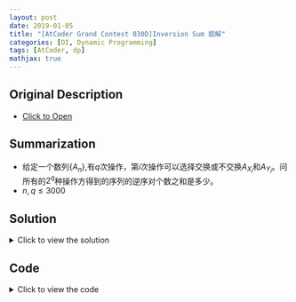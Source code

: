 ```yaml
---
layout: post
date: 2019-01-05
title: "[AtCoder Grand Contest 030D]Inversion Sum 题解"
categories: [OI, Dynamic Programming]
tags: [AtCoder, dp]
mathjax: true
---
```


## Original Description
- [Click to Open](https://agc030.contest.atcoder.jp/tasks/agc030_d)

## Summarization

- 给定一个数列$\{A_n\}$,有$q$次操作，第$i$次操作可以选择交换或不交换$A_{X_i}$和$A_{Y_i}$。问所有的$2^q$种操作方得到的序列的逆序对个数之和是多少。
- $n,q\leq 3000$

<!-- more -->
  
## Solution
<details>
<summary>Click to view the solution</summary>
如果直接对操作进行dp感觉不可行。考虑每一对位置$i$和$j$会在多少种操作结果中成为逆序对。

令$dp[t][i][j]$表示$t$次操作后，$A_i>A_j$的操作方案数。转移的话考虑这次操作$(x,y)$，我们分三种情况讨论：

1. $i$和$j$都不等于$x$或$y$，此时这次操作与$i$和$j$无关，$dp[t][i][j]=dp[t-1][i][j]\times 2$
2. $i$和$j$分别为$x$和$y$，即$i=x,j=y$或$i=y,j=x$，则$dp[t][i][j]=dp[t-1][i][j]+dp[t-1][j][i]$
3. $i$和$j$中有一个是$x$或$y$，以$i=x$为例，则$dp[t][i][j]=dp[t-1][i][j]+dp[t-1][y][j]$

这样我们得到了一个$O(n^3)$的dp。还需要优化。

我们发现第一类转移有$O(n^2)$种，而第二和第三种转移只有$O(n)$种。考虑修改一下dp的定义。令$dp[t][i][j]$表示$t$次操作之后，$a_i>a_j$的概率。这个定义和刚才的区别在于转移的时候都要除以$2$。这样我们有$O(n^2)$中情况是不需要转移的，每次转移的代价降低到$O(n)$，从而总时间复杂度降低到$O(n^2)$。最后只要对于所有的$i<j$累加$dp[q][i][j]\times 2^q$即可。
</details>

## Code
<details>
<summary>Click to view the code</summary>
```cpp
#include <bits/stdc++.h>
using namespace std;

#define LL long long
#define LB long double
#define ull unsigned long long
#define x first
#define y second
#define pb push_back
#define pf push_front
#define mp make_pair
#define Pair pair<int,int>
#define pLL pair<LL,LL>
#define pii pair<double,double>
#define LOWBIT(x) x & (-x)
// #define LOCAL true

const int INF=2e9;
const LL LINF=2e16;
const int magic=348;
const int MOD=1e9+7;
const double eps=1e-10;
const double pi=acos(-1);

struct fastio
{
    static const int S=1e7;
    char rbuf[S+48],wbuf[S+48];int rpos,wpos,len;
    fastio() {rpos=len=wpos=0;}
    inline char Getchar()
    {
        if (rpos==len) rpos=0,len=fread(rbuf,1,S,stdin);
        if (!len) return EOF;
        return rbuf[rpos++];
    }
    template <class T> inline void Get(T &x)
    {
        char ch;bool f;T res;
        while (!isdigit(ch=Getchar()) && ch!='-') {}
        if (ch=='-') f=false,res=0; else f=true,res=ch-'0';
        while (isdigit(ch=Getchar())) res=res*10+ch-'0';
        x=(f?res:-res);
    }
    inline void getstring(char *s)
    {
        char ch;
        while ((ch=Getchar())<=32) {}
        for (;ch>32;ch=Getchar()) *s++=ch;
        *s='\0';
    }
    inline void flush() {fwrite(wbuf,1,wpos,stdout);fflush(stdout);wpos=0;}
    inline void Writechar(char ch)
    {
        if (wpos==S) flush();
        wbuf[wpos++]=ch;
    }
    template <class T> inline void Print(T x,char ch)
    {
        char s[20];int pt=0;
        if (x==0) s[++pt]='0';
        else
        {
            if (x<0) Writechar('-'),x=-x;
            while (x) s[++pt]='0'+x%10,x/=10;
        }
        while (pt) Writechar(s[pt--]);
        Writechar(ch);
    }
    inline void printstring(char *s)
    {
        int pt=1;
        while (s[pt]!='\0') Writechar(s[pt++]);
    }
}io;

template<typename T> inline void check_max(T &x,T cmp) {x=max(x,cmp);}
template<typename T> inline void check_min(T &x,T cmp) {x=min(x,cmp);}
template<typename T> inline T myabs(T x) {return x>=0?x:-x;}
template<typename T> inline T gcd(T x,T y) {return y==0?x:gcd(y,x%y);}
inline int add(int x) {if (x>=MOD) x-=MOD;return x;}
inline int add(int x,int MO) {if (x>=MO) x-=MO;return x;}
inline int sub(int x) {if (x<0) x+=MOD;return x;}
inline int sub(int x,int MO) {if (x<0) x+=MO;return x;}
inline void Add(int &x,int y) {x=add(x+y);}
inline void Add(int &x,int y,int MO) {x=add(x+y,MO);}
inline void Sub(int &x,int y) {x=sub(x-y);}
inline void Sub(int &x,int y,int MO) {x=sub(x-y,MO);}
template<typename T> inline int quick_pow(int x,T y) {int res=1;while (y) {if (y&1) res=1ll*res*x%MOD;x=1ll*x*x%MOD;y>>=1;}return res;}
template<typename T> inline int quick_pow(int x,T y,int MO) {int res=1;while (y) {if (y&1) res=1ll*res*x%MO;x=1ll*x*x%MO;y>>=1;}return res;}

const int MAXN=3000;

int n,q,a[MAXN+48];
int dp[MAXN+48][MAXN+48];

int main ()
{
#ifdef LOCAL
    double TIME=clock();
    freopen ("a.in","r",stdin);
    freopen ("a.out","w",stdout);
    cerr<<"Running..."<<endl;
#endif
    scanf("%d%d",&n,&q);int l,r,inv2=quick_pow(2,MOD-2);
    for (register int i=1;i<=n;i++) scanf("%d",a+i);
    for (register int i=1;i<=n;i++)
        for (register int j=1;j<=n;j++)
            dp[i][j]=(a[i]>a[j]);
    for (register int ope=1;ope<=q;ope++)
    {
        scanf("%d%d",&l,&r);
        dp[l][r]=dp[r][l]=1ll*add(dp[l][r]+dp[r][l])*inv2%MOD;
        for (register int i=1;i<=n;i++)
        {
            if (i==l || i==r) continue;
            dp[i][l]=dp[i][r]=1ll*add(dp[i][l]+dp[i][r])*inv2%MOD;
            dp[l][i]=dp[r][i]=1ll*add(dp[l][i]+dp[r][i])*inv2%MOD;
        }
    }
    int ans=0;
    for (register int i=1;i<=n-1;i++)
        for (register int j=i+1;j<=n;j++)
            Add(ans,dp[i][j]);
    ans=1ll*ans*quick_pow(2,q)%MOD;
    printf("%d\n",ans);
    io.flush();
#ifdef LOCAL
    cerr<<"Exec Time: "<<(clock()-TIME)/CLOCKS_PER_SEC<<endl;
#endif
    return 0;
}
```
</details>